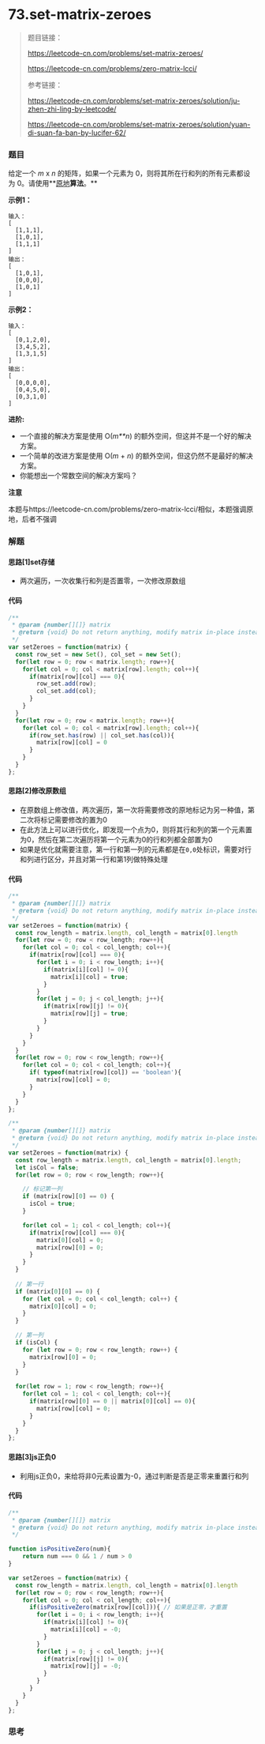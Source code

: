 # 73.set-matrix-zeroes

> 题目链接：
>
> https://leetcode-cn.com/problems/set-matrix-zeroes/
>
> https://leetcode-cn.com/problems/zero-matrix-lcci/
>
> 参考链接：
>
> https://leetcode-cn.com/problems/set-matrix-zeroes/solution/ju-zhen-zhi-ling-by-leetcode/
>
> https://leetcode-cn.com/problems/set-matrix-zeroes/solution/yuan-di-suan-fa-ban-by-lucifer-62/

### 题目

给定一个 *m* x *n* 的矩阵，如果一个元素为 0，则将其所在行和列的所有元素都设为 0。请使用**[原地](http://baike.baidu.com/item/原地算法)**算法**。**

**示例1：**

```
输入：
[
  [1,1,1],
  [1,0,1],
  [1,1,1]
]
输出：
[
  [1,0,1],
  [0,0,0],
  [1,0,1]
]
```

**示例2：**

```
输入：
[
  [0,1,2,0],
  [3,4,5,2],
  [1,3,1,5]
]
输出：
[
  [0,0,0,0],
  [0,4,5,0],
  [0,3,1,0]
]
```

**进阶:**

- 一个直接的解决方案是使用  O(*m**n*) 的额外空间，但这并不是一个好的解决方案。
- 一个简单的改进方案是使用 O(*m* + *n*) 的额外空间，但这仍然不是最好的解决方案。
- 你能想出一个常数空间的解决方案吗？

**注意**

本题与https://leetcode-cn.com/problems/zero-matrix-lcci/相似，本题强调原地，后者不强调



### 解题

#### 思路[1]set存储

* 两次遍历，一次收集行和列是否置零，一次修改原数组

#### 代码

```javascript
/**
 * @param {number[][]} matrix
 * @return {void} Do not return anything, modify matrix in-place instead.
 */
var setZeroes = function(matrix) {
  const row_set = new Set(), col_set = new Set();
  for(let row = 0; row < matrix.length; row++){
    for(let col = 0; col < matrix[row].length; col++){
      if(matrix[row][col] === 0){
        row_set.add(row);
        col_set.add(col);
      }
    } 
  }
  for(let row = 0; row < matrix.length; row++){
    for(let col = 0; col < matrix[row].length; col++){
      if(row_set.has(row) || col_set.has(col)){
        matrix[row][col] = 0
      }
    } 
  }
};
```

#### 思路[2]修改原数组

* 在原数组上修改值，两次遍历，第一次将需要修改的原地标记为另一种值，第二次将标记需要修改的置为0
* 在此方法上可以进行优化，即发现一个点为0，则将其行和列的第一个元素置为0，然后在第二次遍历将第一个元素为0的行和列都全部置为0
* 如果是优化就需要注意，第一行和第一列的元素都是在`0,0`处标识，需要对行和列进行区分，并且对第一行和第1列做特殊处理

#### 代码

```javascript
/**
 * @param {number[][]} matrix
 * @return {void} Do not return anything, modify matrix in-place instead.
 */
var setZeroes = function(matrix) {
  const row_length = matrix.length, col_length = matrix[0].length
  for(let row = 0; row < row_length; row++){
    for(let col = 0; col < col_length; col++){
      if(matrix[row][col] === 0){
        for(let i = 0; i < row_length; i++){
          if(matrix[i][col] != 0){
            matrix[i][col] = true;
          }
        }
        for(let j = 0; j < col_length; j++){
          if(matrix[row][j] != 0){
            matrix[row][j] = true;
          }
        }
      }
    } 
  }
  for(let row = 0; row < row_length; row++){
    for(let col = 0; col < col_length; col++){
      if( typeof(matrix[row][col]) == 'boolean'){
        matrix[row][col] = 0;
      }
    } 
  }
};

/**
 * @param {number[][]} matrix
 * @return {void} Do not return anything, modify matrix in-place instead.
 */
var setZeroes = function(matrix) {
  const row_length = matrix.length, col_length = matrix[0].length;
  let isCol = false;
  for(let row = 0; row < row_length; row++){

    // 标记第一列
    if (matrix[row][0] == 0) {
      isCol = true;
    }

    for(let col = 1; col < col_length; col++){
      if(matrix[row][col] === 0){
        matrix[0][col] = 0;
        matrix[row][0] = 0;
      }
    } 
  }
  
  // 第一行
  if (matrix[0][0] == 0) {
    for (let col = 0; col < col_length; col++) {
      matrix[0][col] = 0;
    }
  }

  // 第一列
  if (isCol) {
    for (let row = 0; row < row_length; row++) {
      matrix[row][0] = 0;
    }
  }
  
  for(let row = 1; row < row_length; row++){
    for(let col = 1; col < col_length; col++){
      if(matrix[row][0] == 0 || matrix[0][col] == 0){
        matrix[row][col] = 0;
      }
    } 
  }
};
```

#### 思路[3]js正负0

* 利用js正负0，来给将非0元素设置为-0，通过判断是否是正零来重置行和列

#### 代码

```javascript
/**
 * @param {number[][]} matrix
 * @return {void} Do not return anything, modify matrix in-place instead.
 */

function isPositiveZero(num){
	return num === 0 && 1 / num > 0
}

var setZeroes = function(matrix) {
  const row_length = matrix.length, col_length = matrix[0].length
  for(let row = 0; row < row_length; row++){
    for(let col = 0; col < col_length; col++){
      if(isPositiveZero(matrix[row][col])){ // 如果是正零，才重置
        for(let i = 0; i < row_length; i++){
          if(matrix[i][col] != 0){
            matrix[i][col] = -0;
          }
        }
        for(let j = 0; j < col_length; j++){
          if(matrix[row][j] != 0){
            matrix[row][j] = -0;
          }
        }
      }
    } 
  }
};
```



### 思考
